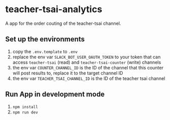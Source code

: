# teacher-tsai-analytics

A app for the order couting of the teacher-tsai channel.

## Set up the environments

1. copy the `.env.template` to `.env`
2. replace the env var `SLACK_BOT_USER_OAUTH_TOKEN` to your token that can access `teacher-tsai` (read) and `teacher-tsai-counter` (write) channels
3. the env var `COUNTER_CHANNEL_ID` is the ID of the channel that this counter will post results to, replace it to the target channel ID
4. the env var `TEACHER_TSAI_CHANNEL_ID` is the ID of the teacher tsai channel

## Run App in development mode

1. `npm install`
2. `npm run dev`
